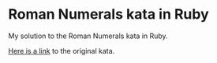 # Roman Numerals kata in Ruby

My solution to the Roman Numerals kata in Ruby.

[Here is a link](http://codingdojo.org/kata/RomanNumerals/) to the original kata.
